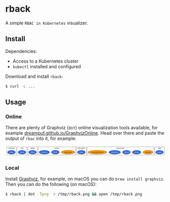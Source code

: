 # rback

A simple `RBAC in Kubernetes` visualizer.

## Install

Dependencies:

- Access to a Kubernetes cluster
- `kubectl` installed and configured

Download and install `rback`:

```sh
$ curl -L ...
```

## Usage

### Online

There are plenty of Graphviz (`dot`) online visualization tools available, for example [dreampuf.github.io/GraphvizOnline](https://dreampuf.github.io/GraphvizOnline/). Head over there and paste the output of `rbac` into it, for example:

![simple.dot.png](./simple.dot.png)

### Local

Install [Graphviz](https://www.graphviz.org/), for example, on macOS you can do `brew install graphviz`. Then you can do the following (on macOS):

```sh
$ rback | dot -Tpng  > /tmp/rback.png && open /tmp/rback.png
```
